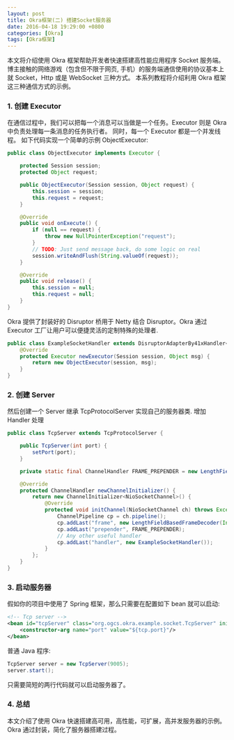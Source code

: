 ```yaml
---
layout: post
title: Okra框架(二) 搭建Socket服务器
date: 2016-04-18 19:29:00 +0800
categories: [Okra]
tags: [Okra框架]
---
```


本文将介绍使用 Okra 框架帮助开发者快速搭建高性能应用程序 Socket 服务端。
博主接触的网络游戏（包含但不限于网页, 手机）的服务端通信使用的协议基本上就 Socket，Http 或是 WebSocket 三种方式。
本系列教程将介绍利用 Okra 框架这三种通信方式的示例。

### 1. 创建 Executor

在通信过程中，我们可以把每一个消息可以当做是一个任务。Executor 则是 Okra 中负责处理每一条消息的任务执行者。
同时，每一个 Executor 都是一个并发线程。
如下代码实现一个简单的示例 ObjectExecutor:

```java
public class ObjectExecutor implements Executor {

    protected Session session;
    protected Object request;

    public ObjectExecutor(Session session, Object request) {
        this.session = session;
        this.request = request;
    }

    @Override
    public void onExecute() {
        if (null == request) {
            throw new NullPointerException("request");
        }
        // TODO: Just send message back, do some logic on real
        session.writeAndFlush(String.valueOf(request));
    }

    @Override
    public void release() {
        this.session = null;
        this.request = null;
    }
}
```

Okra 提供了封装好的 Disruptor 桥用于 Netty 结合 Disruptor。Okra 通过 Executor 工厂让用户可以便捷灵活的定制特殊的处理者.

```java
public class ExampleSocketHandler extends DisruptorAdapterBy41xHandler<Object> {
    @Override
    protected Executor newExecutor(Session session, Object msg) {
        return new ObjectExecutor(session, msg);
    }
}
```

### 2. 创建 Server

然后创建一个 Server 继承 TcpProtocolServer 实现自己的服务器类. 增加 Handler 处理

```java
public class TcpServer extends TcpProtocolServer {

    public TcpServer(int port) {
        setPort(port);
    }

    private static final ChannelHandler FRAME_PREPENDER = new LengthFieldPrepender(4, false);

    @Override
    protected ChannelHandler newChannelInitializer() {
        return new ChannelInitializer<NioSocketChannel>() {
            @Override
            protected void initChannel(NioSocketChannel ch) throws Exception {
                ChannelPipeline cp = ch.pipeline();
                cp.addLast("frame", new LengthFieldBasedFrameDecoder(Integer.MAX_VALUE, 0, 2, 0, 2));
                cp.addLast("prepender", FRAME_PREPENDER);
                // Any other useful handler
                cp.addLast("handler", new ExampleSocketHandler());
            }
        };
    }
}
```

### 3. 启动服务器

假如你的项目中使用了 Spring 框架，那么只需要在配置如下 bean 就可以启动:

```xml
<!-- Tcp server -->
<bean id="tcpServer" class="org.ogcs.okra.example.socket.TcpServer" init-method="start" destroy-method="stop">
    <constructor-arg name="port" value="${tcp.port}"/>
</bean>
```

普通 Java 程序:

```java
TcpServer server = new TcpServer(9005);
server.start();
```

只需要简短的两行代码就可以启动服务器了。

### 4. 总结

本文介绍了使用 Okra 快速搭建高可用，高性能，可扩展，高并发服务器的示例。Okra 通过封装，简化了服务器搭建过程。
